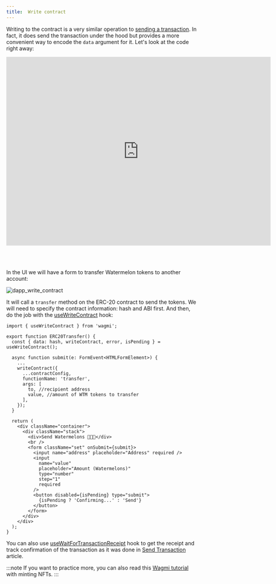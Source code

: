```yaml
---
title: 	Write contract
---
```


Writing to the contract is a very similar operation to [sending a transaction](/build-a-dapp/frontend/transactions).
In fact, it does send the transaction under the hood but provides a more convenient way to encode the `data` argument for it. Let's look at the code right away:

<iframe width="700" height="500" src="https://stackblitz.com/edit/vitejs-vite-muf79v?embed=1&file=src%2FApp.tsx,src%2Fcomponents%2FWriteContract.tsx&view=editor"
 style={{display:"block", margin: "auto"}} title="Write contract" frameborder="auto" allow="accelerometer; autoplay; clipboard-write; encrypted-media; gyroscope; picture-in-picture;
 web-share" allowfullscreen></iframe>

<br></br>

In the UI we will have a form to transfer Watermelon tokens to another account:

![dapp_write_contract](/img/dapp_write_contract.png)

It will call a `transfer` method on the ERC-20 contract to send the tokens. We will need to specify the contract information: hash and ABI first.
And then, do the job with the [useWriteContract](https://wagmi.sh/react/api/hooks/useWriteContract) hook:

```tsx [components/SendTransaction.tsx]
import { useWriteContract } from 'wagmi';

export function ERC20Transfer() {
  const { data: hash, writeContract, error, isPending } = useWriteContract();

  async function submit(e: FormEvent<HTMLFormElement>) {
    ...
    writeContract({
      ...contractConfig,
      functionName: 'transfer',
      args: [
        to, //recipient address
        value, //amount of WTM tokens to transfer
      ],
    });
  }

  return (
    <div className="container">
      <div className="stack">
        <div>Send Watermelons 🍉🍉🍉</div>
        <br />
        <form className="set" onSubmit={submit}>
          <input name="address" placeholder="Address" required />
          <input
            name="value"
            placeholder="Amount (Watermelons)"
            type="number"
            step="1"
            required
          />
          <button disabled={isPending} type="submit">
            {isPending ? 'Confirming...' : 'Send'}
          </button>
        </form>
      </div>
    </div>
  );
}
```

You can also use [useWaitForTransactionReceipt](https://wagmi.sh/react/api/hooks/useWaitForTransactionReceipt) hook to get the receipt and track confirmation of the transaction as it was done in [Send Transaction](/build-a-dapp/frontend/transactions) article.

:::note
If you want to practice more, you can also read this [Wagmi tutorial](https://wagmi.sh/react/guides/write-to-contract) with minting NFTs.
:::
